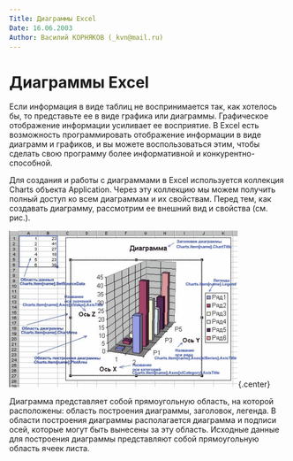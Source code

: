 ```yaml
---
Title: Диаграммы Excel
Date: 16.06.2003
Author: Василий КОРНЯКОВ (_kvn@mail.ru)
---
```



Диаграммы Excel
===============


Если информация в виде таблиц не воспринимается так, как хотелось бы, то
представьте ее в виде графика или диаграммы. Графическое отображение
информации усиливает ее восприятие. В Excel есть возможность
программировать отображение информации в виде диаграмм и графиков, и вы
можете воспользоваться этим, чтобы сделать свою программу более
информативной и конкурентно-способной.

Для создания и работы с диаграммами в Excel используется коллекция
Charts объекта Application. Через эту коллекцию мы можем получить полный
доступ ко всем диаграммам и их свойствам. Перед тем, как создавать
диаграмму, рассмотрим ее внешний вид и свойства (см. рис.).

![clip0072](clip0072.gif){.center}

Диаграмма представляет собой прямоугольную область, на которой
расположены: область построения диаграммы, заголовок, легенда. В области
построения диаграммы располагается диаграмма и подписи осей, которые
могут быть вынесены за эту область. Исходные данные для построения
диаграммы представляют собой прямоугольную область ячеек листа.

<!-- TOC -->
